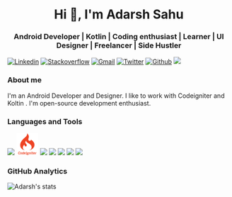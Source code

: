 <h1 align="center">Hi 👋, I'm Adarsh Sahu</h1>
<h3 align="center">Android Developer | Kotlin | Coding enthusiast | Learner | UI Designer | Freelancer | Side Hustler</h3>


[![Linkedin](https://img.shields.io/badge/-Adarsh%20Sahu-blue?style=flat-square&logo=linkedin&logoColor=white&link=https://www.linkedin.com/in/sahuadarsh0/)](https://www.linkedin.com/in/sahuadarsh0/)
[![Stackoverflow](https://img.shields.io/stackexchange/stackoverflow/r/11467234?logo=stackoverflow&style=flat-square&logoColor=white&link=https://stackoverflow.com/story/sahuadarsh0/)](https://stackoverflow.com/story/sahuadarsh0/)
[![Gmail](https://img.shields.io/badge/-sahuadarsh0@gmail.com-gray?style=flat-square&logo=gmail&logoColor=red&link=)](mailto:sahuadarsh0@gmail.com)
[![Twitter](https://img.shields.io/badge/-@sahuadarsh0-blue?style=flat-square&logo=twitter&logoColor=white&link=https://twitter.com/sahuadarsh0/)](https://twitter.com/sahuadarsh0)
[![Github](https://img.shields.io/github/followers/sahuadarsh0?label=Follow&style=social)](https://github.com/sahuadarsh0)
![](https://komarev.com/ghpvc/?username=sahuadarsh0) <!-- Profile View Counter-->


### About me 

I'm an Android Developer and Designer. I like to work with Codeigniter and Koltin .
I'm open-source development enthusiast.



### Languages and Tools

<code><img height="50" src="https://www.vectorlogo.zone/logos/android/android-ar21.svg"></code>
<code><img height="50" src="https://raw.githubusercontent.com/devicons/devicon/master/icons/codeigniter/codeigniter-plain-wordmark.svg"></code>
<code><img height="50" src="https://www.vectorlogo.zone/logos/java/java-ar21.svg"></code>
<code><img height="50" src="https://www.vectorlogo.zone/logos/kotlinlang/kotlinlang-ar21.svg"></code>
<code><img height="50" src="https://simpleicons.org/icons/adobexd.svg"></code>
<code><img height="50" src="https://www.vectorlogo.zone/logos/mysql/mysql-horizontal.svg"></code>
<code><img height="50" src="https://www.vectorlogo.zone/logos/github/github-ar21.svg"></code>



### GitHub Analytics

![Adarsh's stats](https://github-readme-stats.vercel.app/api?username=sahuadarsh0&show_icons=true&theme=dark&include_all_commits=true&count_private=true)
